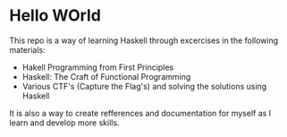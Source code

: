 # Hello WOrld

This repo is a way of learning Haskell through excercises in the following materials:
- Hakell Programming from First Principles
- Haskell: The Craft of Functional Programming 
- Various CTF's (Capture the Flag's) and solving the solutions using Haskell

It is also a way to create refferences and documentation for myself as I learn and develop more skills.
